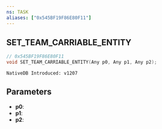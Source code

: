 ```yaml
---
ns: TASK
aliases: ["0x545BF19F86E80F11"]
---
```

## SET_TEAM_CARRIABLE_ENTITY

```c
// 0x545BF19F86E80F11
void SET_TEAM_CARRIABLE_ENTITY(Any p0, Any p1, Any p2);
```

```
NativeDB Introduced: v1207
```

## Parameters
* **p0**:
* **p1**:
* **p2**:
